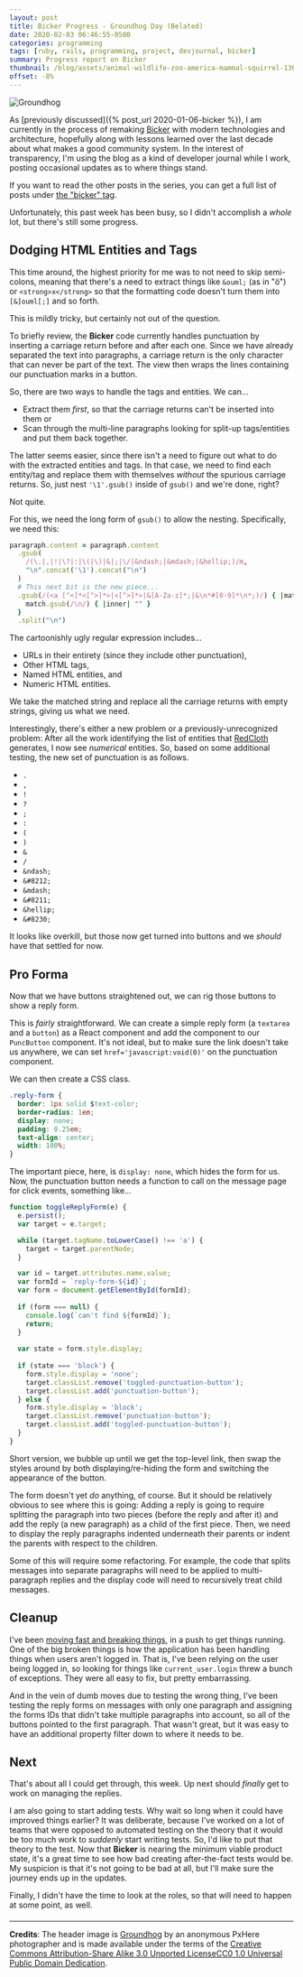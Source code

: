 ```yaml
---
layout: post
title: Bicker Progress - Groundhog Day (Belated)
date: 2020-02-03 06:46:55-0500
categories: programming
tags: [ruby, rails, programming, project, devjournal, bicker]
summary: Progress report on Bicker
thumbnail: /blog/assets/animal-wildlife-zoo-america-mammal-squirrel-1362487-pxhere.com.jpg
offset: -8%
---
```


![Groundhog](/blog/assets/animal-wildlife-zoo-america-mammal-squirrel-1362487-pxhere.com.jpg "Groundhog, interrupted")

As [previously discussed]({% post_url 2020-01-06-bicker %}), I am currently in the process of remaking [Bicker](https://bicker.colagioia.net/) with modern technologies and architecture, hopefully along with lessons learned over the last decade about what makes a good community system.  In the interest of transparency, I'm using the blog as a kind of developer journal while I work, posting occasional updates as to where things stand.

If you want to read the other posts in the series, you can get a full list of posts under [the "bicker" tag](/blog/tag/bicker).

Unfortunately, this past week has been busy, so I didn't accomplish a *whole* lot, but there's still some progress.

## Dodging HTML Entities and Tags

This time around, the highest priority for me was to not need to skip semi-colons, meaning that there's a need to extract things like `&ouml;` (as in "&ouml;") or `<strong>x</strong>` so that the formatting code doesn't turn them into `[&]ouml[;]` and so forth.

This is mildly tricky, but certainly not out of the question.

To briefly review, the **Bicker** code currently handles punctuation by inserting a carriage return before and after each one.  Since we have already separated the text into paragraphs, a carriage return is the only character that can never be part of the text.  The view then wraps the lines containing our punctuation marks in a button.

So, there are two ways to handle the tags and entities.  We can...

 * Extract them *first*, so that the carriage returns can't be inserted into them or
 * Scan through the multi-line paragraphs looking for split-up tags/entities and put them back together.

The latter seems easier, since there isn't a need to figure out what to do with the extracted entities and tags.  In that case, we need to find each entity/tag and replace them with themselves *without* the spurious carriage returns.  So, just nest `'\1'.gsub()` inside of `gsub()` and we're done, right?

Not quite.

For this, we need the long form of `gsub()` to allow the nesting.  Specifically, we need this:

```ruby
paragraph.content = paragraph.content
  .gsub(
    /(\.|,|!|\?|:|\(|\)|&|;|\/|&ndash;|&mdash;|&hellip;)/m,
    "\n".concat('\1').concat("\n")
  )
  # This next bit is the new piece...
  .gsub(/(<a [^<]*<[^>]*>|<[^>]*>|&[A-Za-z]*;|&\n*#[0-9]*\n*;)/) { |match|
    match.gsub(/\n/) { |inner| "" }
  }
  .split("\n")
```

The cartoonishly ugly regular expression includes...

 * URLs in their entirety (since they include other punctuation),
 * Other HTML tags,
 * Named HTML entities, and
 * Numeric HTML entities.

We take the matched string and replace all the carriage returns with empty strings, giving us what we need.

Interestingly, there's either a new problem or a previously-unrecognized problem:  After all the work identifying the list of entities that [RedCloth](https://redcloth.org/) generates, I now see *numerical* entities.  So, based on some additional testing, the new set of punctuation is as follows.

 * `.`
 * `,`
 * `!`
 * `?`
 * `;`
 * `:`
 * `(`
 * `)`
 * `&`
 * `/`
 * `&ndash;`
 * `&#8212;`
 * `&mdash;`
 * `&#8211;`
 * `&hellip;`
 * `&#8230;`

It looks like overkill, but those now get turned into buttons and we *should* have that settled for now.

## Pro Forma

Now that we have buttons straightened out, we can rig those buttons to show a reply form.

This is *fairly* straightforward.  We can create a simple reply form (a `textarea` and a `button`) as a React component and add the component to our `PuncButton` component.  It's not ideal, but to make sure the link doesn't take us anywhere, we can set `href='javascript:void(0)'` on the punctuation component.

We can then create a CSS class.

```css
.reply-form {
  border: 1px solid $text-color;
  border-radius: 1em;
  display: none;
  padding: 0.25em;
  text-align: center;
  width: 100%;
}
```

The important piece, here, is `display: none`, which hides the form for us.  Now, the punctuation button needs a function to call on the message page for click events, something like...

```javascript
function toggleReplyForm(e) {
  e.persist();
  var target = e.target;

  while (target.tagName.toLowerCase() !== 'a') {
    target = target.parentNode;
  }

  var id = target.attributes.name.value;
  var formId = `reply-form-${id}`;
  var form = document.getElementById(formId);
  
  if (form === null) {
    console.log(`can't find ${formId}`);
    return;
  }
  
  var state = form.style.display;
  
  if (state === 'block') {
    form.style.display = 'none';
    target.classList.remove('toggled-punctuation-button');
    target.classList.add('punctuation-button');
  } else {
    form.style.display = 'block';
    target.classList.remove('punctuation-button');
    target.classList.add('toggled-punctuation-button');
  }
}
```

Short version, we bubble up until we get the top-level link, then swap the styles around by both displaying/re-hiding the form and switching the appearance of the button.

The form doesn't yet *do* anything, of course.  But it should be relatively obvious to see where this is going:  Adding a reply is going to require splitting the paragraph into two pieces (before the reply and after it) and add the reply (a new paragraph) as a child of the first piece.  Then, we need to display the reply paragraphs indented underneath their parents or indent the parents with respect to the children.

Some of this will require some refactoring.  For example, the code that splits messages into separate paragraphs will need to be applied to multi-paragraph replies and the display code will need to recursively treat child messages.

## Cleanup

I've been [moving fast and breaking things](https://en.wikipedia.org/wiki/Move_fast_and_break_things_(motto)), in a push to get things running.  One of the big broken things is how the application has been handling things when users aren't logged in.  That is, I've been relying on the user being logged in, so looking for things like `current_user.login` threw a bunch of exceptions.  They were all easy to fix, but pretty embarrassing.

And in the vein of dumb moves due to testing the wrong thing, I've been testing the reply forms on messages with only one paragraph and assigning the forms IDs that didn't take multiple paragraphs into account, so all of the buttons pointed to the first paragraph.  That wasn't great, but it was easy to have an additional property filter down to where it needs to be.

## Next

That's about all I could get through, this week.  Up next should *finally* get to work on managing the replies.

I am also going to start adding tests.  Why wait so long when it could have improved things earlier?  It was deliberate, because I've worked on a lot of teams that were opposed to automated testing on the theory that it would be too much work to *suddenly* start writing tests.  So, I'd like to put that theory to the test.  Now that **Bicker** is nearing the minimum viable product state, it's a great time to see how bad creating after-the-fact tests would be.  My suspicion is that it's not going to be bad at all, but I'll make sure the journey ends up in the updates.

Finally, I didn't have the time to look at the roles, so that will need to happen at some point, as well.

#### <i class="fas fa-gem"></i>

* * *

**Credits**:  The header image is [Groundhog](https://pxhere.com/en/photo/1362487) by an anonymous PxHere photographer and is made available under the terms of the [Creative Commons Attribution-Share Alike 3.0 Unported LicenseCC0 1.0 Universal Public Domain Dedication](https://creativecommons.org/publicdomain/zero/1.0/).
